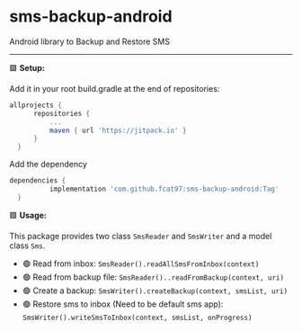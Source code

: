 # sms-backup-android
Android library to Backup and Restore SMS

---
🟩 __Setup:__
  
  Add it in your root build.gradle at the end of repositories:
  ```gradle
  allprojects {
		repositories {
			...
			maven { url 'https://jitpack.io' }
		}
	}
  ```

  Add the dependency
  ```gradle
  dependencies {
	        implementation 'com.github.fcat97:sms-backup-android:Tag'
	}
  ```

🟩 __Usage:__
  
  This package provides two class `SmsReader` and `SmsWriter` and a model class `Sms`.

  - 🟢 Read from inbox: `SmsReader().readAllSmsFromInbox(context)`
  - 🟢 Read from backup file: `SmsReader()..readFromBackup(context, uri)`
  - 🟢 Create a backup: `SmsWriter().createBackup(context, smsList, uri)`
  - 🟢 Restore sms to inbox (Need to be default sms app): `SmsWriter().writeSmsToInbox(context, smsList, onProgress)`
  
